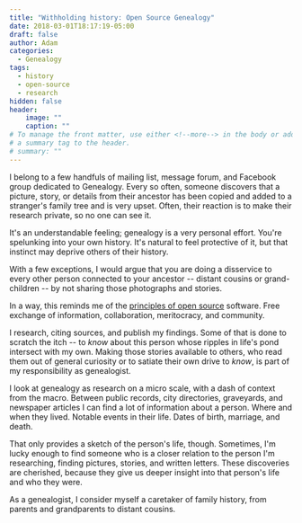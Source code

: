 ```yaml
---
title: "Withholding history: Open Source Genealogy"
date: 2018-03-01T18:17:19-05:00
draft: false
author: Adam
categories:
  - Genealogy
tags:
  - history
  - open-source
  - research
hidden: false
header:
    image: ""
    caption: ""
# To manage the front matter, use either <!--more--> in the body or add
# a summary tag to the header.
# summary: ""
---
```

I belong to a few handfuls of mailing list, message forum, and Facebook group dedicated to Genealogy. Every so often, someone discovers that a picture, story, or details from their ancestor has been copied and added to a stranger's family tree and is very upset. Often, their reaction is to make their research private, so no one can see it.

It's an understandable feeling; genealogy is a very personal effort. You're spelunking into your own history. It's natural to feel protective of it, but that instinct may deprive others of their history.
<!--more-->

With a few exceptions, I would argue that you are doing a disservice to every other person connected to your ancestor -- distant cousins or grand-children --  by not sharing those photographs and stories.

In a way, this reminds me of the [principles of open source](https://opensource.com/open-source-way) software. Free exchange of information, collaboration, meritocracy, and community.

I research, citing sources, and publish my findings. Some of that is done to scratch the itch -- to *know* about this person whose ripples in life's pond intersect with my own. Making those stories available to others, who read them out of general curiosity or to satiate their own drive to *know*, is part of my responsibility as genealogist.

I look at genealogy as research on a micro scale, with a dash of context from the macro. Between public records, city directories, graveyards, and newspaper articles I can find a lot of information about a person. Where and when they lived. Notable events in their life. Dates of birth, marriage, and death.

That only provides a sketch of the person's life, though. Sometimes, I'm lucky enough to find someone who is a closer relation to the person I'm researching, finding pictures, stories, and written letters. These discoveries are cherished, because they give us deeper insight into that person's life and who they were.

As a genealogist, I consider myself a caretaker of family history, from parents and grandparents to distant cousins.
